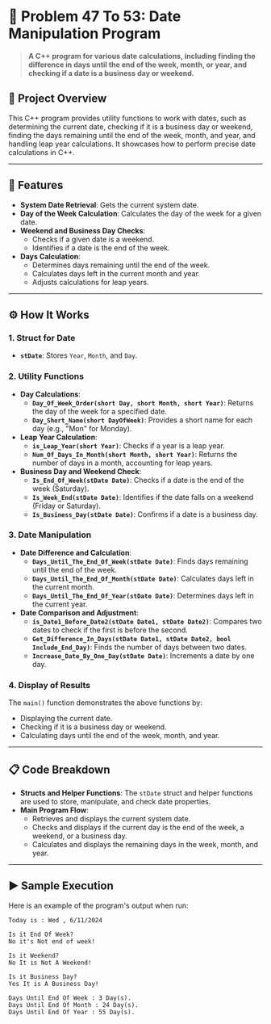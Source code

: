 # 📅 Problem 47 To 53: Date Manipulation Program 

> **A C++ program for various date calculations, including finding the difference in days until the end of the week, month, or year, and checking if a date is a business day or weekend.**

## 📘 Project Overview
This C++ program provides utility functions to work with dates, such as determining the current date, checking if it is a business day or weekend, finding the days remaining until the end of the week, month, and year, and handling leap year calculations. It showcases how to perform precise date calculations in C++.

---

## 🌟 Features
- **System Date Retrieval**: Gets the current system date.
- **Day of the Week Calculation**: Calculates the day of the week for a given date.
- **Weekend and Business Day Checks**:
  - Checks if a given date is a weekend.
  - Identifies if a date is the end of the week.
- **Days Calculation**:
  - Determines days remaining until the end of the week.
  - Calculates days left in the current month and year.
  - Adjusts calculations for leap years.
  
---

## ⚙️ How It Works
### 1. Struct for Date
- **`stDate`**: Stores `Year`, `Month`, and `Day`.

### 2. Utility Functions
- **Day Calculations**:
  - **`Day_Of_Week_Order(short Day, short Month, short Year)`**: Returns the day of the week for a specified date.
  - **`Day_Short_Name(short DayOfWeek)`**: Provides a short name for each day (e.g., "Mon" for Monday).
- **Leap Year Calculation**:
  - **`is_Leap_Year(short Year)`**: Checks if a year is a leap year.
  - **`Num_Of_Days_In_Month(short Month, short Year)`**: Returns the number of days in a month, accounting for leap years.
- **Business Day and Weekend Check**:
  - **`Is_End_Of_Week(stDate Date)`**: Checks if a date is the end of the week (Saturday).
  - **`Is_Week_End(stDate Date)`**: Identifies if the date falls on a weekend (Friday or Saturday).
  - **`Is_Business_Day(stDate Date)`**: Confirms if a date is a business day.
  
### 3. Date Manipulation
- **Date Difference and Calculation**:
  - **`Days_Until_The_End_Of_Week(stDate Date)`**: Finds days remaining until the end of the week.
  - **`Days_Until_The_End_Of_Month(stDate Date)`**: Calculates days left in the current month.
  - **`Days_Until_The_End_Of_Year(stDate Date)`**: Determines days left in the current year.
- **Date Comparison and Adjustment**:
  - **`is_Date1_Before_Date2(stDate Date1, stDate Date2)`**: Compares two dates to check if the first is before the second.
  - **`Get_Difference_In_Days(stDate Date1, stDate Date2, bool Include_End_Day)`**: Finds the number of days between two dates.
  - **`Increase_Date_By_One_Day(stDate Date)`**: Increments a date by one day.

### 4. Display of Results
The `main()` function demonstrates the above functions by:
- Displaying the current date.
- Checking if it is a business day or weekend.
- Calculating days until the end of the week, month, and year.

---

## 📋 Code Breakdown
- **Structs and Helper Functions**: The `stDate` struct and helper functions are used to store, manipulate, and check date properties.
- **Main Program Flow**:
    - Retrieves and displays the current system date.
    - Checks and displays if the current day is the end of the week, a weekend, or a business day.
    - Calculates and displays the remaining days in the week, month, and year.

---

## ▶️ Sample Execution
Here is an example of the program's output when run:

```plaintext
Today is : Wed , 6/11/2024

Is it End Of Week? 
No it's Not end of week!

Is it Weekend? 
No It is Not A Weekend!

Is it Business Day? 
Yes It is A Business Day!

Days Until End Of Week : 3 Day(s).
Days Until End Of Month : 24 Day(s).
Days Until End Of Year : 55 Day(s).
